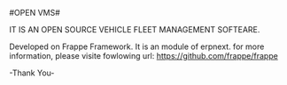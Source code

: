 #OPEN VMS#

IT IS AN OPEN SOURCE VEHICLE FLEET MANAGEMENT SOFTEARE.

Developed on Frappe Framework.
It is an module of erpnext.
for more information, please visite fowlowing url:
https://github.com/frappe/frappe

-Thank You-
